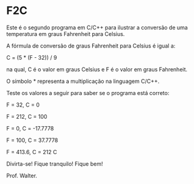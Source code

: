 # F2C

Este é o segundo programa em C/C++ para ilustrar a conversão de uma temperatura em graus Fahrenheit para Celsius.

A fórmula de conversão de graus Fahrenheit para Celsius é igual a:

C = (5 * (F - 32)) / 9

na qual, C é o valor em graus Celsius e F é o valor em graus Fahrenheit.

O símbolo * representa a multiplicação na linguagem C/C++.

Teste os valores a seguir para saber se o programa está correto:

F = 32, C = 0

F = 212, C = 100

F = 0, C = -17.7778

F = 100, C = 37.7778

F = 413.6, C = 212 C

Divirta-se! Fique tranquilo! Fique bem!

Prof. Walter.